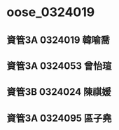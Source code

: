 # oose_0324019

資管3A 0324019 韓喻喬
---------------------
資管3A 0324053 曾怡瑄
---------------------
資管3B 0324024 陳祺媛
---------------------
資管3A 0324095 區子堯
---------------------
